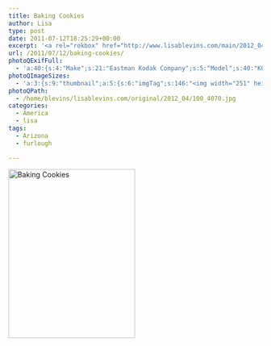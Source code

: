 ```yaml
---
title: Baking Cookies
author: Lisa
type: post
date: 2011-07-12T18:25:29+00:00
excerpt: '<a rel="rokbox" href="http://www.lisablevins.com/main/2012_04/100_4070.jpg" title="Baking Cookies"><img width="251" height="335" alt="Baking Cookies" src="http://www.lisablevins.com/thumbnail/2012_04/100_4070.jpg" class="photoQexcerpt photoQLinkImg" /></a>'
url: /2011/07/12/baking-cookies/
photoQExifFull:
  - 'a:40:{s:4:"Make";s:21:"Eastman Kodak Company";s:5:"Model";s:40:"KODAK EASYSHARE C813 ZOOM DIGITAL CAMERA";s:11:"Orientation";s:17:"1: Normal (0 deg)";s:11:"xResolution";s:3:"480";s:11:"yResolution";s:3:"480";s:14:"ResolutionUnit";s:4:"Inch";s:8:"Software";s:15:"QuickTime 7.6.6";s:8:"DateTime";s:19:"2011:07:12 21:43:31";s:12:"HostComputer";s:15:"Mac OS X 10.6.7";s:12:"ExposureTime";s:8:"1/64 sec";s:7:"FNumber";s:5:"f/2.7";s:15:"ExposureProgram";s:7:"Program";s:15:"ISOSpeedRatings";s:2:"80";s:11:"ExifVersion";s:11:"version 2.2";s:16:"DateTimeOriginal";s:19:"2011:07:12 19:25:29";s:17:"DateTimedigitized";s:19:"2011:07:12 19:25:29";s:17:"ShutterSpeedValue";s:8:"1/63 sec";s:13:"ApertureValue";s:5:"f/2.7";s:17:"ExposureBiasValue";s:4:"0 EV";s:16:"MaxApertureValue";s:5:"f/2.7";s:12:"MeteringMode";s:13:"Multi-Segment";s:11:"LightSource";s:15:"Unknown or Auto";s:5:"Flash";s:16:"Flash, Auto-Mode";s:11:"FocalLength";s:4:"6 mm";s:15:"FlashPixVersion";s:9:"version 1";s:10:"ColorSpace";s:4:"sRGB";s:14:"ExifImageWidth";s:11:"3296 pixels";s:15:"ExifImageHeight";s:11:"2472 pixels";s:13:"ExposureIndex";s:2:"80";s:13:"SensingMethod";s:35:"Unknown: One Chip Color Area Sensor";s:10:"FileSource";s:20:"Digital Still Camera";s:9:"SceneType";s:21:"Directly Photographed";s:12:"ExposureMode";s:1:"0";s:12:"WhiteBalance";s:1:"0";s:16:"DigitalZoomRatio";s:1:"0";s:16:"SceneCaptureMode";s:1:"0";s:8:"Contrast";s:1:"0";s:10:"Saturation";s:1:"0";s:9:"Sharpness";s:1:"0";s:20:"FocalLength35mmEquiv";s:0:"";}'
photoQImageSizes:
  - 'a:3:{s:9:"thumbnail";a:5:{s:6:"imgTag";s:146:"<img width="251" height="335" alt="Baking Cookies" src="http://www.lisablevins.com/thumbnail/2012_04/100_4070.jpg" class="PhotoQImg" />";s:6:"imgUrl";s:68:"http://www.lisablevins.com/thumbnail/2012_04/100_4070.jpg";s:7:"imgPath";s:71:"/home/blevins/lisablevins.com/thumbnail/2012_04/100_4070.jpg";s:8:"imgWidth";s:3:"251";s:9:"imgHeight";s:3:"335";}s:4:"main";a:5:{s:6:"imgTag";s:141:"<img width="394" height="525" alt="Baking Cookies" src="http://www.lisablevins.com/main/2012_04/100_4070.jpg" class="PhotoQImg" />";s:6:"imgUrl";s:63:"http://www.lisablevins.com/main/2012_04/100_4070.jpg";s:7:"imgPath";s:66:"/home/blevins/lisablevins.com/main/2012_04/100_4070.jpg";s:8:"imgWidth";s:3:"394";s:9:"imgHeight";s:3:"525";}s:8:"original";a:5:{s:6:"imgTag";s:147:"<img width="2472" height="3296" alt="Baking Cookies" src="http://www.lisablevins.com/original/2012_04/100_4070.jpg" class="PhotoQImg" />";s:6:"imgUrl";s:67:"http://www.lisablevins.com/original/2012_04/100_4070.jpg";s:7:"imgPath";s:70:"/home/blevins/lisablevins.com/original/2012_04/100_4070.jpg";s:8:"imgWidth";s:4:"2472";s:9:"imgHeight";s:4:"3296";}}'
photoQPath:
  - /home/blevins/lisablevins.com/original/2012_04/100_4070.jpg
categories:
  - America
  - lisa
tags:
  - Arizona
  - furlough

---
```

<a rel="lightbox" href="http://www.lisablevins.com/main/2012_04/100_4070.jpg" title="Baking Cookies"><img width="251" height="335" alt="Baking Cookies" src="http://www.lisablevins.com/thumbnail/2012_04/100_4070.jpg" class="photoQcontent photoQLinkImg" /></a>

<div class="photoQDescr">
</div>